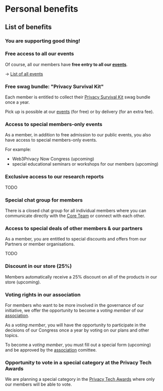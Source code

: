 # Personal benefits

## List of benefits

### You are supporting good thing!

### Free access to all our events

Of course, all our members have **free entry to all our [events](/events/)**.

→ [List of all events](https://web3privacy.info/events)

### Free swag bundle: "Privacy Survival Kit"

Each member is entitled to collect their [Privacy Survival Kit](/membership/survival-kit) swag bundle once a year.

Pick up is possible at our [events](/events/) (for free) or by delivery (for an extra fee).

### Access to special members-only events

As a member, in addition to free admission to our public events, you also have access to special members-only events.

For example:
* Web3Privacy Now Congress (upcoming)
* special educational seminars or workshops for our members (upcoming)

### Exclusive access to our research reports

TODO

### Special chat group for members

There is a closed chat group for all individual members where you can communicate directly with the [Core Team](/core-team) or connect with each other.

### Access to special deals of other members & our partners

As a member, you are entitled to special discounts and offers from our Partners or member organisations.

TODO

### Discount in our store (25%)

Members automatically receive a 25% discount on all of the products in our store (upcoming).

### Voting rights in our association

For members who want to be more involved in the governance of our initiative, we offer the opportunity to become a *voting member* of our [association](/association).

As a *voting member*, you will have the opportunity to participate in the decisions of our Congress once a year by voting on our plans and other topics.

To become a *voting member*, you must fill out a special form (upcoming) and be approved by the [association](/association/) comittee.

### Opportunity to vote in a special category at the Privacy Tech Awards

We are planning a special category in the [Privacy Tech Awards](/projects/privacy-tech-awards) where only our members will be able to vote.